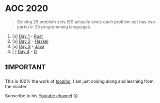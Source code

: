 # AOC 2020

> Solving 25 problem sets (50 actually since each problem set has two parts) in 25 programming languages.

1. [x] [Day 1](./day01) - [Rust](https://www.rust-lang.org/)
2. [x] [Day 2](./day02) - [Haskel](https://www.haskell.org/)
3. [x] [Day 3](./day03) - [Java](https://www.oracle.com/java/technologies/java-se-glance.html)
4. [ ] [Day 4](./day04) - [D](https://dlang.org/)

## ❗️IMPORTANT

This is 100% the work of [tsoding](https://youtube.com/playlist?list=PLpM-Dvs8t0Vba3v-9lweHuomr0DPhdX6P&si=-UZFn-hxpW_cnlu_), I am just coding along and learning from the master.

Subscribe to his [Youtube channel](https://www.youtube.com/@TsodingDaily) 😊
